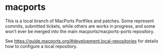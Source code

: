 # macports
This is a local branch of MacPorts Portfiles and patches. Some represent commits, submitted tickets, while others are works in progress, and some won't ever be merged into the main macports/macports-ports repository.

See https://guide.macports.org/#development.local-repositories for details how to configure a local repository.
